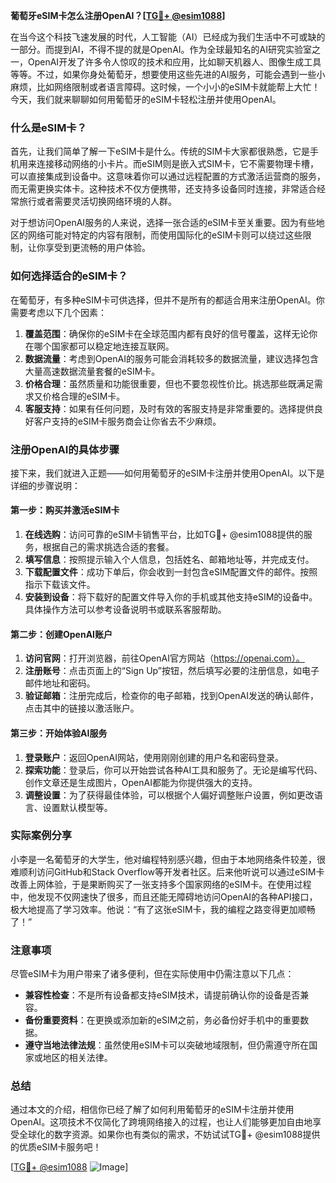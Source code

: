 **葡萄牙eSIM卡怎么注册OpenAI？[[TG💪+ @esim1088](https://t.me/s/esim1088)]**

在当今这个科技飞速发展的时代，人工智能（AI）已经成为我们生活中不可或缺的一部分。而提到AI，不得不提的就是OpenAI。作为全球最知名的AI研究实验室之一，OpenAI开发了许多令人惊叹的技术和应用，比如聊天机器人、图像生成工具等等。不过，如果你身处葡萄牙，想要使用这些先进的AI服务，可能会遇到一些小麻烦，比如网络限制或者语言障碍。这时候，一个小小的eSIM卡就能帮上大忙！今天，我们就来聊聊如何用葡萄牙的eSIM卡轻松注册并使用OpenAI。

### 什么是eSIM卡？

首先，让我们简单了解一下eSIM卡是什么。传统的SIM卡大家都很熟悉，它是手机用来连接移动网络的小卡片。而eSIM则是嵌入式SIM卡，它不需要物理卡槽，可以直接集成到设备中。这意味着你可以通过远程配置的方式激活运营商的服务，而无需更换实体卡。这种技术不仅方便携带，还支持多设备同时连接，非常适合经常旅行或者需要灵活切换网络环境的人群。

对于想访问OpenAI服务的人来说，选择一张合适的eSIM卡至关重要。因为有些地区的网络可能对特定的内容有限制，而使用国际化的eSIM卡则可以绕过这些限制，让你享受到更流畅的用户体验。

### 如何选择适合的eSIM卡？

在葡萄牙，有多种eSIM卡可供选择，但并不是所有的都适合用来注册OpenAI。你需要考虑以下几个因素：

1. **覆盖范围**：确保你的eSIM卡在全球范围内都有良好的信号覆盖，这样无论你在哪个国家都可以稳定地连接互联网。
2. **数据流量**：考虑到OpenAI的服务可能会消耗较多的数据流量，建议选择包含大量高速数据流量套餐的eSIM卡。
3. **价格合理**：虽然质量和功能很重要，但也不要忽视性价比。挑选那些既满足需求又价格合理的eSIM卡。
4. **客服支持**：如果有任何问题，及时有效的客服支持是非常重要的。选择提供良好客户支持的eSIM卡服务商会让你省去不少麻烦。

### 注册OpenAI的具体步骤

接下来，我们就进入正题——如何用葡萄牙的eSIM卡注册并使用OpenAI。以下是详细的步骤说明：

#### 第一步：购买并激活eSIM卡

1. **在线选购**：访问可靠的eSIM卡销售平台，比如TG💪+ @esim1088提供的服务，根据自己的需求挑选合适的套餐。
2. **填写信息**：按照提示输入个人信息，包括姓名、邮箱地址等，并完成支付。
3. **下载配置文件**：成功下单后，你会收到一封包含eSIM配置文件的邮件。按照指示下载该文件。
4. **安装到设备**：将下载好的配置文件导入你的手机或其他支持eSIM的设备中。具体操作方法可以参考设备说明书或联系客服帮助。

#### 第二步：创建OpenAI账户

1. **访问官网**：打开浏览器，前往OpenAI官方网站（https://openai.com）。
2. **注册账号**：点击页面上的“Sign Up”按钮，然后填写必要的注册信息，如电子邮件地址和密码。
3. **验证邮箱**：注册完成后，检查你的电子邮箱，找到OpenAI发送的确认邮件，点击其中的链接以激活账户。

#### 第三步：开始体验AI服务

1. **登录账户**：返回OpenAI网站，使用刚刚创建的用户名和密码登录。
2. **探索功能**：登录后，你可以开始尝试各种AI工具和服务了。无论是编写代码、创作文章还是生成图片，OpenAI都能为你提供强大的支持。
3. **调整设置**：为了获得最佳体验，可以根据个人偏好调整账户设置，例如更改语言、设置默认模型等。

### 实际案例分享

小李是一名葡萄牙的大学生，他对编程特别感兴趣，但由于本地网络条件较差，很难顺利访问GitHub和Stack Overflow等开发者社区。后来他听说可以通过eSIM卡改善上网体验，于是果断购买了一张支持多个国家网络的eSIM卡。在使用过程中，他发现不仅网速快了很多，而且还能无障碍地访问OpenAI的各种API接口，极大地提高了学习效率。他说：“有了这张eSIM卡，我的编程之路变得更加顺畅了！”

### 注意事项

尽管eSIM卡为用户带来了诸多便利，但在实际使用中仍需注意以下几点：

- **兼容性检查**：不是所有设备都支持eSIM技术，请提前确认你的设备是否兼容。
- **备份重要资料**：在更换或添加新的eSIM之前，务必备份好手机中的重要数据。
- **遵守当地法律法规**：虽然使用eSIM卡可以突破地域限制，但仍需遵守所在国家或地区的相关法律。

### 总结

通过本文的介绍，相信你已经了解了如何利用葡萄牙的eSIM卡注册并使用OpenAI。这项技术不仅简化了跨境网络接入的过程，也让人们能够更加自由地享受全球化的数字资源。如果你也有类似的需求，不妨试试TG💪+ @esim1088提供的优质eSIM卡服务吧！

[[TG💪+ @esim1088](https://t.me/s/esim1088) ![Image](https://i.postimg.cc/4NQfJmqS/Snipaste-2025-05-13-00-14-12.png)]